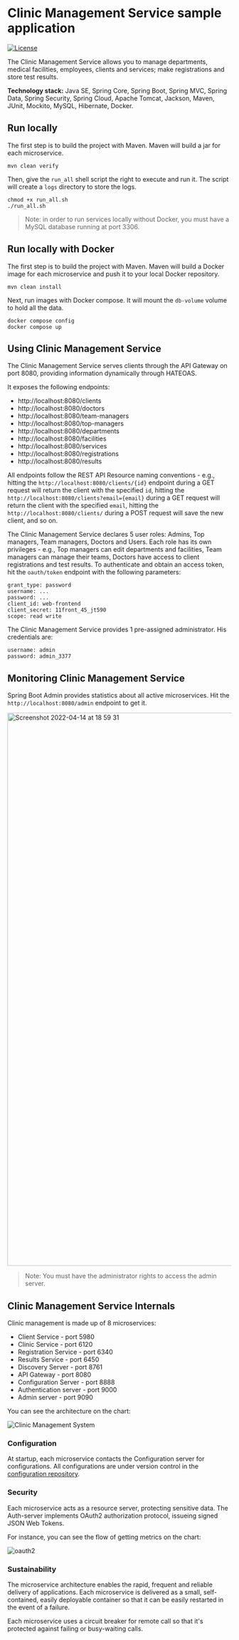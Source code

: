 # Clinic Management Service sample application 

[![License](https://img.shields.io/badge/License-Apache%202.0-blue.svg)](https://opensource.org/licenses/Apache-2.0)

The Clinic Management Service allows you to manage departments, medical facilities, employees, clients and services; make registrations and store test results.

**Technology stack:** Java SE, Spring Core, Spring Boot, Spring MVC, Spring Data, Spring Security, Spring Cloud, Apache Tomcat, Jackson, Maven, JUnit, Mockito, MySQL, Hibernate, Docker.

## Run locally

The first step is to build the project with Maven. Maven will build a jar for each microservice.
```
mvn clean verify 
```

Then, give the `run_all` shell script the right to execute and run it.
The script will create a `logs` directory to store the logs.

```
chmod +x run_all.sh 
./run_all.sh 
```

> Note: in order to run services locally without Docker, you must have a MySQL database running at port 3306.

## Run locally with Docker

The first step is to build the project with Maven. Maven will build a Docker image for each microservice and push it to your local Docker repository.

```
mvn clean install 
```

Next, run images with Docker compose. It will mount the `db-volume` volume to hold all the data.

```
docker compose config
docker compose up  
```

## Using Clinic Management Service

The Clinic Management Service serves clients through the API Gateway on port 8080, providing information dynamically through HATEOAS.

It exposes the following endpoints:
 * http://localhost:8080/clients
 * http://localhost:8080/doctors
 * http://localhost:8080/team-managers
 * http://localhost:8080/top-managers
 * http://localhost:8080/departments
 * http://localhost:8080/facilities
 * http://localhost:8080/services
 * http://localhost:8080/registrations
 * http://localhost:8080/results

All endpoints follow the REST API Resource naming conventions - e.g., hitting the `http://localhost:8080/clients/{id}` endpoint during a GET request will return the client with the specified `id`, hitting the `http://localhost:8080/clients?email={email}` during a GET request will return the client with the specified `email`, hitting the `http://localhost:8080/clients/` during a POST request will save the new client, and so on.

The Clinic Management Service declares 5 user roles: Admins, Top managers, Team managers, Doctors and Users. Each role has its own privileges - e.g., Top managers can edit departments and facilities, Team managers can manage their teams, Doctors have access to client registrations and test results. To authenticate and obtain an access token, hit the `oauth/token` endpoint with the following parameters:

```
grant_type: password
username: ...
password: ...
client_id: web-frontend
client_secret: 11front_45_jt590
scope: read write
```

The Clinic Management Service provides 1 pre-assigned administrator. His credentials are:

```
username: admin
password: admin_3377
```

## Monitoring Clinic Management Service
Spring Boot Admin provides statistics about all active microservices. Hit the `http://localhost:8080/admin`
endpoint to get it.

<img width="1243" alt="Screenshot 2022-04-14 at 18 59 31" src="https://user-images.githubusercontent.com/83589564/163431304-3807423c-60ba-42b0-8ebb-d8be16856f52.png">

> Note: You must have the administrator rights to access the admin server.

## Clinic Management Service Internals

Clinic management is made up of 8 microservices: <br>
* Client Service - port 5980
* Clinic Service - port 6120
* Registration Service - port 6340
* Results Service - port 6450
* Discovery Server - port 8761
* API Gateway - port 8080
* Configuration Server - port 8888
* Authentication server - port 9000
* Admin server - port 9090

You can see the architecture on the chart:

![Clinic Management System](https://user-images.githubusercontent.com/83589564/163432355-27aece8d-a82d-4132-872a-4d2bc78d9c17.png)

### Configuration
At startup, each microservice contacts the Configuration server for configurations. All configurations are under version control in the [configuration repository](https://github.com/atolpeko/clinic-config).

### Security
Each microservice acts as a resource server, protecting sensitive data. 
The Auth-server implements OAuth2 authorization protocol, issueing signed JSON Web Tokens.

For instance, you can see the flow of getting metrics on the chart:

![oauth2](https://user-images.githubusercontent.com/83589564/163437551-3defc807-864f-4029-af4b-f792229dccad.png)

### Sustainability
The microservice architecture enables the rapid, frequent and reliable delivery of applications. Each microservice is delivered as a small, self-contained, easily deployable container so that it can be easily restarted in the event of a failure.

Each microservice uses a circuit breaker for remote call so that it's protected against failing or busy-waiting calls.
